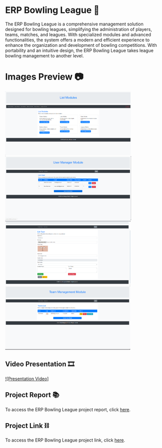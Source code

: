 # ERP Bowling League 🎳
The ERP Bowling League is a comprehensive management solution designed for bowling leagues, simplifying the administration of players, teams, matches, and leagues. With specialized modules and advanced functionalities, the system offers a modern and efficient experience to enhance the organization and development of bowling competitions. With portability and an intuitive design, the ERP Bowling League takes league bowling management to another level.

# Images Preview 📷
<div class="carousel-container">
    <div class="carousel-slide">
        <img src="https://github.com/PolNie/ERP-Bowling-League-Management/blob/main/img/image.png" height="205">
        <img src="https://github.com/PolNie/ERP-Bowling-League-Management/blob/main/img/image2.png" height="205">
        <img src="https://github.com/PolNie/ERP-Bowling-League-Management/blob/main/img/image3.png" height="205">
        <img src="https://github.com/PolNie/ERP-Bowling-League-Management/blob/main/img/image4.png" height="205">
    </div>
</div>

## Video Presentation 🎞
[![Presentation Video]](https://youtu.be/2DPTtsAco_o)

## Project Report 📚
To access the ERP Bowling League project report, click [here](https://docs.google.com/document/d/1yi0YyKdvMQGsrdw_vcsXQHrbpXQbtf0QVj99rGNSWU0).

## Project Link ⛓
To access the ERP Bowling League project link, click [here](https://gitlab.com/rodo.leon.marc/projecte-2/-/tree/master?ref_type=heads).
